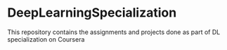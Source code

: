 # DeepLearningSpecialization
This repository contains the assignments and projects done as part of DL specialization on Coursera
